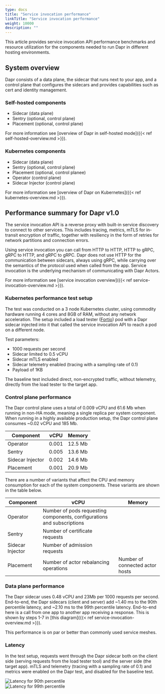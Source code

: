 ```yaml
---
type: docs
title: "Service invocation performance"
linkTitle: "Service invocation performance"
weight: 10000
description: ""
---
```

This article provides service invocation API performance benchmarks and resource utilization for the components needed to run Dapr in different hosting environments.

## System overview

Dapr consists of a data plane, the sidecar that runs next to your app, and a control plane that configures the sidecars and provides capabilities such as cert and identity management.

### Self-hosted components

* Sidecar (data plane)
* Sentry (optional, control plane)
* Placement (optional, control plane)

For more information see [overview of Dapr in self-hosted mode]({{< ref self-hosted-overview.md >}}).

### Kubernetes components

* Sidecar (data plane)
* Sentry (optional, control plane)
* Placement (optional, control planee)
* Operator (control plane)
* Sidecar Injector (control plane)

For more information see [overview of Dapr on Kubernetes]({{< ref kubernetes-overview.md >}}).

## Performance summary for Dapr v1.0

The service invocation API is a reverse proxy with built-in service discovery to connect to other services. This includes tracing, metrics, mTLS for in-transit encryption of traffic, together with resiliency in the form of retries for network partitions and connection errors.

Using service invocation you can call from HTTP to HTTP, HTTP to gRPC, gRPC to HTTP, and gRPC to gRPC. Dapr does not use HTTP for the communication between sidecars, always using gRPC, while carrying over the semantics of the protocol used when called from the app. Service invocation is the underlying mechanism of communicating with Dapr Actors.

For more information see [service invocation overview]({{< ref service-invocation-overview.md >}}).

### Kubernetes performance test setup

The test was conducted on a 3 node Kubernetes cluster, using commodity hardware running 4 cores and 8GB of RAM, without any network acceleration.
The setup included a load tester ([Fortio](https://github.com/fortio/fortio)) pod with a Dapr sidecar injected into it that called the service invocation API to reach a pod on a different node.

Test parameters:

* 1000 requests per second
* Sidecar limited to 0.5 vCPU
* Sidecar mTLS enabled
* Sidecar telemetry enabled (tracing with a sampling rate of 0.1)
* Payload of 1KB

The baseline test included direct, non-encrypted traffic, without telemetry, directly from the load tester to the target app.

### Control plane performance

The Dapr control plane uses a total of 0.009 vCPU and 61.6 Mb when running in non-HA mode, meaning a single replica per system component.
When running in a highly available production setup, the Dapr control plane consumes ~0.02 vCPU and 185 Mb.

| Component  | vCPU | Memory
| ------------- | ------------- | -------------
| Operator  | 0.001  | 12.5 Mb
| Sentry  | 0.005  | 13.6 Mb
| Sidecar Injector  | 0.002  | 14.6 Mb
| Placement | 0.001  | 20.9 Mb

There are a number of variants that affect the CPU and memory consumption for each of the system components. These variants are shown in the table below.

| Component  | vCPU | Memory
| ------------- | ------------- | ------------------------
| Operator  | Number of pods requesting components, configurations and subscriptions  |
| Sentry  | Number of certificate requests  |
| Sidecar Injector | Number of admission requests |
| Placement | Number of actor rebalancing operations | Number of connected actor hosts

### Data plane performance

The Dapr sidecar uses 0.48 vCPU and 23Mb per 1000 requests per second.
End-to-end, the Dapr sidecars (client and server) add ~1.40 ms to the 90th percentile latency, and ~2.10 ms to the 99th percentile latency. End-to-end here is a call from one app to another app receiving a response. This is shown by steps 1-7 in [this diagram]({{< ref service-invocation-overview.md >}}).

This performance is on par or better than commonly used service meshes.

### Latency

In the test setup, requests went through the Dapr sidecar both on the client side (serving requests from the load tester tool) and the server side (the target app).
mTLS and telemetry (tracing with a sampling rate of 0.1) and metrics were enabled on the Dapr test, and disabled for the baseline test.

<img src="/images/perf_invocation_p90.png" alt="Latency for 90th percentile">

<br>

<img src="/images/perf_invocation_p99.png" alt="Latency for 99th percentile">
